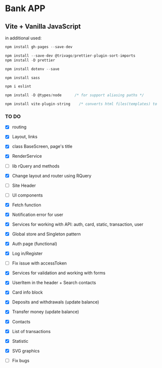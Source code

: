 # Bank APP

## Vite + Vanilla JavaScript

in additional used:

```js
npm install gh-pages --save-dev

npm install --save-dev @trivago/prettier-plugin-sort-imports
npm install -D prettier

npm install dotenv --save

npm install sass

npm i eslint

npm install -D @types/node      /* for support aliasing paths */

npm install vite-plugin-string    /* converts html files(templates) to modules */

```

### TO DO
- [x] routing
- [x] Layout, links
- [x] class BaseScreen, page's title
- [x] RenderService
- [ ]  lib rQuery and methods
- [x]  Change layout and router using RQuery
- [ ]  Site Header
- [ ]  UI components
- [x]  Fetch function 
- [x]  Notification error for user
- [x]  Services for working with API: auth, card, static, transaction, user
- [x]  Global store and Singleton pattern
- [x]  Auth page (functional)
  - [x] Log in/Register
  - [ ] Fix issue with accessToken
- [x]  Services for validation and working with forms
- [x]  UserItem in the header + Search contacts
- [x]  Card info block
- [x]  Deposits and withdrawals (update balance)
- [x]  Transfer money (update balance)
- [x]  Contacts
- [x]  List of transactions
- [x]  Statistic
- [x]  SVG graphics
- [ ]  Fix bugs

